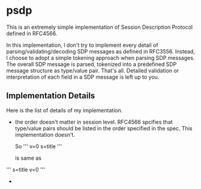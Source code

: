 # psdp
This is an extremely simple implementation of Session Description Protocol defined in RFC4566.


In this implementation, I don't try to implement every detail of parsing/validating/decoding SDP messages as defined in RFC3556.
Instead, I choose to adopt a simple tokening approach when parsing SDP messages. The overall SDP message is parsed, tokenized into a predefined SDP message structure as type/value pair. That's all. Detailed validation or interpretation of each field in a SDP message is left up to you.

## Implementation Details
Here is the list of details of my implementation.

* the order doesn't matter in session level.
  RFC4566 spcifies that type/value pairs should be listed in the order specified in the spec.
  This implementation doesn't.

  So
'''
  v=0
  s=title
'''

  is same as

'''
  s=title
  v=0
'''

* 
